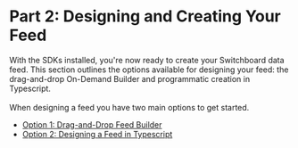 # Part 2: Designing and Creating Your Feed

With the SDKs installed, you're now ready to create your Switchboard data feed. This section outlines the options available for designing your feed: the drag-and-drop On-Demand Builder and programmatic creation in Typescript.\
\
When designing a feed you have two main options to get started.

* [Option 1: Drag-and-Drop Feed Builder](option-1-drag-and-drop-feed-builder.md)
* [Option 2: Designing a Feed in Typescript](option-2-designing-a-feed-in-typescript.md)

